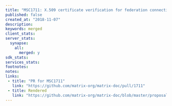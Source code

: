 ```yaml
---
title: "MSC1711: X.509 certificate verification for federation connections"
published: false
created_at: "2018-11-07"
description:
keywords: merged
client_stats:
server_stats:
  synapse:
    all:
      merged: y
sdk_stats:
services_stats:
footnotes:
notes:
links:
 - title: "PR for MSC1711"
   link: "https://github.com/matrix-org/matrix-doc/pull/1711"
 - title: Rendered
   link: "https://github.com/matrix-org/matrix-doc/blob/master/proposals/1711-x509-for-federation.md"
---
```

